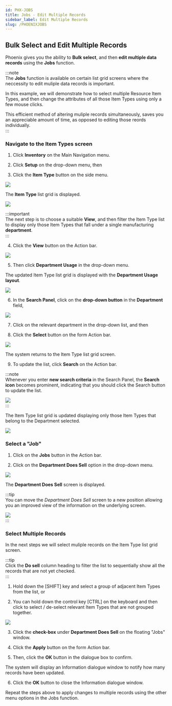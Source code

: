 ```yaml
---
id: PHX-JOBS
title: Jobs - Edit Multiple Records
sidebar_label: Edit Multiple Records
slug: /PHOENIXJOBS
---
```


## Bulk Select and Edit Multiple Records  

Phoenix gives you the ability to **Bulk select**, and then **edit multiple data records** using the **Jobs** function.  

:::note  
The **Jobs** function is available on certain list grid screens where the neccessity to edit muliple data records is important.  

In this example, we will demonstrate how to select multiple Resource Item Types, and then change the attributes of all those Item Types using only a few mouse clicks.  

This efficient method of altering muliple records simultaneously, saves you an appreciable amount of time, as opposed to editing those reords individually.  
:::  

### Navigate to the Item Types screen  

1.  Click **Inventory** on the Main Navigation menu.  

2.  Click **Setup** on the drop-down menu, then  

3.  Click the **Item Type** button on the side menu.  

![](../static/img/docs/PHOENIXUI/image40.png)   

The **Item Type** list grid is displayed.  

![](../static/img/docs/PHOENIXUI/image48.png)  

:::important  
The next step is to choose a suitable **View**, and then filter the Item Type list to display only those Item Types that fall under a single manufacturing **department**.  
:::  

4.  Click the **View** button on the Action bar.  

![](../static/img/docs/PHOENIXUI/image49.png)  

5.  Then click **Department Usage** in the drop-down menu.  

The updated Item Type list grid is displayed with the **Department Usage layout**.  

![](../static/img/docs/PHOENIXUI/image41.png)   

6.  In the **Search Panel**, click on the **drop-down button** in the **Department** field,  

![](../static/img/docs/PHOENIXUI/image42.png)   

7.  Click on the relevant department in the drop-down list, and then  

8.  Click the **Select** button on the form Action bar.  

![](../static/img/docs/PHOENIXUI/image45.png)   

The system returns to the Item Type list grid screen.  

9.  To update the list, click **Search** on the Action bar.  

:::note  
Whenever you enter **new search criteria** in the Search Panel, the **Search icon** becomes prominent, indicating that you should click the Search button to update the list.  

![](../static/img/docs/PHOENIXUI/image43.png)   
:::  

The Item Type list grid is updated displaying only those Item Types that belong to the Department selected.  

![](../static/img/docs/PHOENIXUI/image44.png)  

### Select a "Job"  

1.  Click on the **Jobs** button in the Action bar.  

2.  Click on the **Department Does Sell** option in the drop-down menu.  

![](../static/img/docs/PHOENIXUI/image47.png)  

The **Department Does Sell** screen is displayed.  

:::tip  
You can move the _Department Does Sell_ screen to a new position allowing you an improved view of the information on the underlying screen.  

![](../static/img/docs/PHOENIXUI/jobs-01.gif)  
:::  

###  Select Multiple Records  

In the next steps we will select muliple records on the Item Type list grid screen.  

:::tip  
Click the **Do sell** column heading to filter the list to sequentially show all the records that are not yet checked.  
:::  

1.  Hold down the [SHIFT] key and select a group of adjacent Item Types from the list, or

2.  You can hold down the control key [CTRL] on the keyboard and then click to select / de-select relevant Item Types that are not grouped together.

![](../static/img/docs/PHOENIXUI/jobs-02.gif)  

3.  Click the **check-box** under **Department Does Sell** on the floating "Jobs" window.  

4.  Click the **Apply** button on the form Action bar. 

5.  Then, click the **OK** button in the dialogue box to confirm.  

The system will display an Information dialogue window to notify how many records have been updated.  

6.  Click the **OK** button to close the Information dialogue window.  

Repeat the steps above to apply changes to multiple records using the other menu options in the Jobs function.